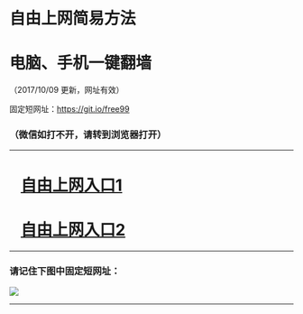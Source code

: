 ﻿# 自由上网简易方法

# 电脑、手机一键翻墙

（2017/10/09 更新，网址有效）

固定短网址：https://git.io/free99

### （微信如打不开，请转到浏览器打开）


***





# &nbsp;&nbsp; <a href="http://ft2233822748.fwq-tz-1001.info/fwqtz01.html?t=100900125040 " target="_blank">自由上网入口1</a>
# &nbsp;&nbsp; <a href="http://ft1283425988.fwq-tz-1002.info/fwqtz02.html?t=100900131295 " target="_blank">自由上网入口2</a>
***

### 请记住下图中固定短网址：

<img src="https://s3-us-west-2.amazonaws.com/fwq-1001/yjfq-20170905okok.png" /> 


***

